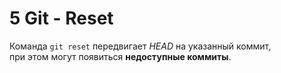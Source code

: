 # 5 Git - Reset

Команда `git reset` передвигает _HEAD_ на указанный коммит,  
при этом могут появиться **недоступные коммиты**.
